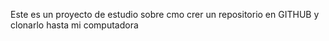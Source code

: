 Este es un proyecto de estudio sobre cmo crer un repositorio en GITHUB y clonarlo hasta mi computadora
